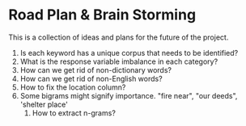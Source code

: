 Road Plan & Brain Storming
=========================
This is a collection of ideas and plans for the future of the project. 

1. Is each keyword has a unique corpus that needs to be identified?
2. What is the response variable imbalance in each category?
3. How can we get rid of non-dictionary words?
4. How can we get rid of non-English words?
5. How to fix the location column?
6. Some bigrams might signify importance. "fire near", "our deeds", 'shelter place'
   1. How to extract n-grams?